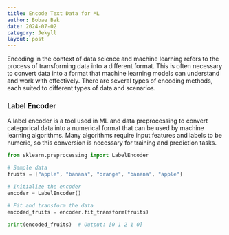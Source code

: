 ```yaml
---
title: Encode Text Data for ML
author: Bobae Bak
date: 2024-07-02
category: Jekyll
layout: post
---
```


Encoding in the context of data science and machine learning refers to the process of transforming data into a different format. This is often necessary to convert data into a format that machine learning models can understand and work with effectively. There are several types of encoding methods, each suited to different types of data and scenarios.

### Label Encoder
A label encoder is a tool used in ML and data preprocessing to convert categorical data into a numerical format that can be used by machine learning algorithms. Many algorithms require input features and labels to be numeric, so this conversion is necessary for training and prediction tasks.

```python
from sklearn.preprocessing import LabelEncoder

# Sample data
fruits = ["apple", "banana", "orange", "banana", "apple"]

# Initialize the encoder
encoder = LabelEncoder()

# Fit and transform the data
encoded_fruits = encoder.fit_transform(fruits)

print(encoded_fruits)  # Output: [0 1 2 1 0]
```

